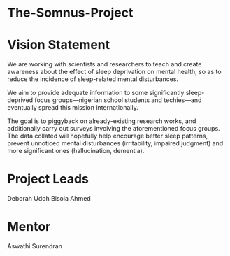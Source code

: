 # The-Somnus-Project

# Vision Statement
We are working with scientists and researchers to teach and create awareness about the effect of sleep deprivation on mental health, so as to reduce the incidence of sleep-related mental disturbances.

We aim to provide adequate information to some significantly sleep-deprived focus groups—nigerian school students and techies—and eventually spread this mission internationally.

The goal is to piggyback on already-existing research works, and additionally carry out surveys involving the aforementioned focus groups. The data collated will hopefully help encourage better sleep patterns, prevent unnoticed mental disturbances (irritability, impaired judgment) and more significant ones (hallucination, dementia).

# Project Leads
Deborah Udoh
Bisola Ahmed

# Mentor
Aswathi Surendran
